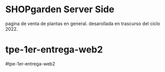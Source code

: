 # SHOPgarden Server Side
pagina de venta de plantas en general.
desarollada en trascurso del ciclo 2022.
# tpe-1er-entrega-web2
#tpe-1er-entrega-web2
